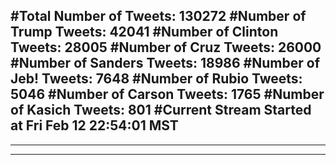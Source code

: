 #Total Number of Tweets: 130272 
#Number of Trump Tweets: 42041
#Number of Clinton Tweets: 28005
#Number of Cruz Tweets: 26000
#Number of Sanders Tweets: 18986
#Number of Jeb! Tweets: 7648
#Number of Rubio Tweets: 5046
#Number of Carson Tweets: 1765
#Number of Kasich Tweets: 801
#Current Stream Started at Fri Feb 12 22:54:01 MST
---
---
---
